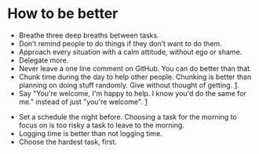 # How to be better

* Breathe three deep breaths between tasks.
* Don’t remind people to do things if they don’t want to do them.
* Approach every situation with a calm attitude, without ego or shame.
* Delegate more.
* Never leave a one line comment on GitHub. You can do better than that.
* Chunk time during the day to help other people. Chunking is better than planning on doing stuff randomly. Give without thought of getting. [1](http://www.huffingtonpost.com/david-ongchoco/how-to-become-a-successfu_2_b_6209078.html).
* Say "You're welcome, I'm happy to help. I know you'd do the same for me." instead of just "you're welcome". [1](http://www.huffingtonpost.com/adam-grant/pay-it-forward_b_4270340.html)
- Set a schedule the night before. Choosing a task for the morning to focus on is too risky a task to leave to the morning.
- Logging time is better than not logging time.
- Choose the hardest task, first.

